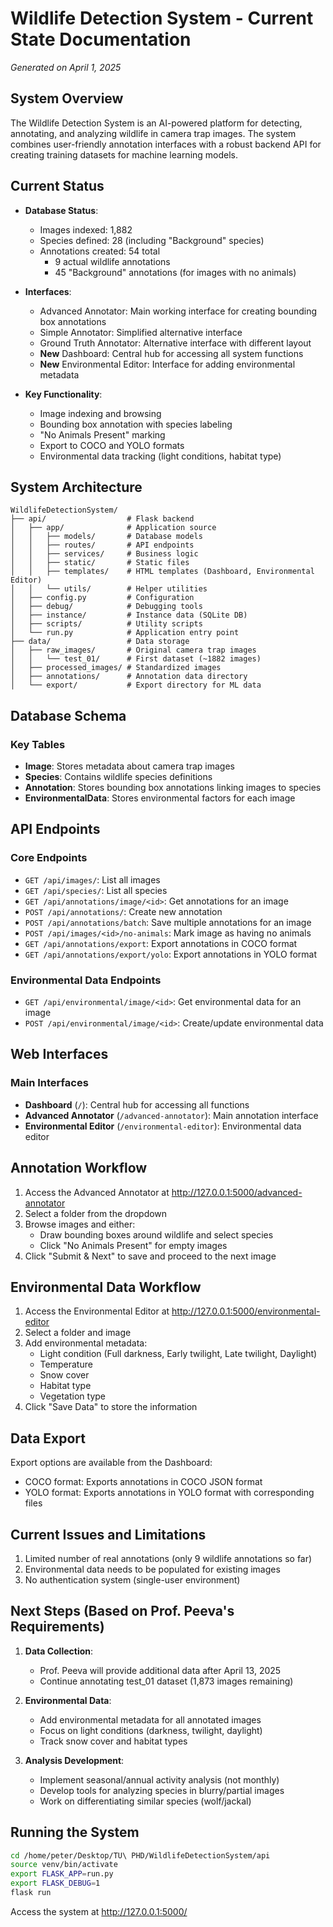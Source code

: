 # Wildlife Detection System - Current State Documentation
*Generated on April 1, 2025*

## System Overview

The Wildlife Detection System is an AI-powered platform for detecting, annotating, and analyzing wildlife in camera trap images. The system combines user-friendly annotation interfaces with a robust backend API for creating training datasets for machine learning models.

## Current Status

- **Database Status**:
  - Images indexed: 1,882
  - Species defined: 28 (including "Background" species)
  - Annotations created: 54 total
    - 9 actual wildlife annotations
    - 45 "Background" annotations (for images with no animals)

- **Interfaces**:
  - Advanced Annotator: Main working interface for creating bounding box annotations
  - Simple Annotator: Simplified alternative interface
  - Ground Truth Annotator: Alternative interface with different layout
  - **New** Dashboard: Central hub for accessing all system functions
  - **New** Environmental Editor: Interface for adding environmental metadata

- **Key Functionality**:
  - Image indexing and browsing
  - Bounding box annotation with species labeling
  - "No Animals Present" marking
  - Export to COCO and YOLO formats
  - Environmental data tracking (light conditions, habitat type)

## System Architecture

```
WildlifeDetectionSystem/
├── api/                  # Flask backend
│   ├── app/              # Application source
│   │   ├── models/       # Database models
│   │   ├── routes/       # API endpoints
│   │   ├── services/     # Business logic
│   │   ├── static/       # Static files
│   │   ├── templates/    # HTML templates (Dashboard, Environmental Editor)
│   │   └── utils/        # Helper utilities
│   ├── config.py         # Configuration
│   ├── debug/            # Debugging tools
│   ├── instance/         # Instance data (SQLite DB)
│   ├── scripts/          # Utility scripts
│   └── run.py            # Application entry point
├── data/                 # Data storage
│   ├── raw_images/       # Original camera trap images
│   │   └── test_01/      # First dataset (~1882 images)
│   ├── processed_images/ # Standardized images
│   ├── annotations/      # Annotation data directory
│   └── export/           # Export directory for ML data
```

## Database Schema

### Key Tables
- **Image**: Stores metadata about camera trap images
- **Species**: Contains wildlife species definitions
- **Annotation**: Stores bounding box annotations linking images to species
- **EnvironmentalData**: Stores environmental factors for each image

## API Endpoints

### Core Endpoints
- `GET /api/images/`: List all images
- `GET /api/species/`: List all species
- `GET /api/annotations/image/<id>`: Get annotations for an image
- `POST /api/annotations/`: Create new annotation
- `POST /api/annotations/batch`: Save multiple annotations for an image
- `POST /api/images/<id>/no-animals`: Mark image as having no animals
- `GET /api/annotations/export`: Export annotations in COCO format
- `GET /api/annotations/export/yolo`: Export annotations in YOLO format

### Environmental Data Endpoints
- `GET /api/environmental/image/<id>`: Get environmental data for an image
- `POST /api/environmental/image/<id>`: Create/update environmental data

## Web Interfaces

### Main Interfaces
- **Dashboard** (`/`): Central hub for accessing all functions
- **Advanced Annotator** (`/advanced-annotator`): Main annotation interface
- **Environmental Editor** (`/environmental-editor`): Environmental data editor

## Annotation Workflow

1. Access the Advanced Annotator at http://127.0.0.1:5000/advanced-annotator
2. Select a folder from the dropdown
3. Browse images and either:
   - Draw bounding boxes around wildlife and select species
   - Click "No Animals Present" for empty images
4. Click "Submit & Next" to save and proceed to the next image

## Environmental Data Workflow

1. Access the Environmental Editor at http://127.0.0.1:5000/environmental-editor
2. Select a folder and image
3. Add environmental metadata:
   - Light condition (Full darkness, Early twilight, Late twilight, Daylight)
   - Temperature
   - Snow cover
   - Habitat type
   - Vegetation type
4. Click "Save Data" to store the information

## Data Export

Export options are available from the Dashboard:
- COCO format: Exports annotations in COCO JSON format
- YOLO format: Exports annotations in YOLO format with corresponding files

## Current Issues and Limitations

1. Limited number of real annotations (only 9 wildlife annotations so far)
2. Environmental data needs to be populated for existing images
3. No authentication system (single-user environment)

## Next Steps (Based on Prof. Peeva's Requirements)

1. **Data Collection**:
   - Prof. Peeva will provide additional data after April 13, 2025
   - Continue annotating test_01 dataset (1,873 images remaining)

2. **Environmental Data**:
   - Add environmental metadata for all annotated images
   - Focus on light conditions (darkness, twilight, daylight)
   - Track snow cover and habitat types

3. **Analysis Development**:
   - Implement seasonal/annual activity analysis (not monthly)
   - Develop tools for analyzing species in blurry/partial images
   - Work on differentiating similar species (wolf/jackal)

## Running the System

```bash
cd /home/peter/Desktop/TU\ PHD/WildlifeDetectionSystem/api
source venv/bin/activate
export FLASK_APP=run.py
export FLASK_DEBUG=1
flask run
```

Access the system at http://127.0.0.1:5000/